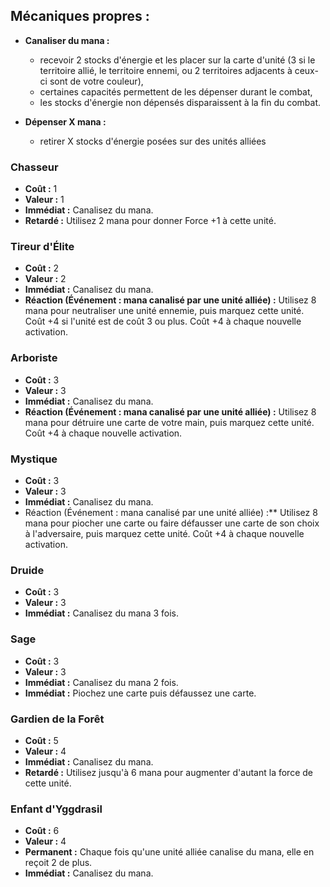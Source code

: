 
## Mécaniques propres :

- **Canaliser du mana :**
  - recevoir 2 stocks d'énergie et les placer sur la carte d'unité
    (3 si le territoire allié, le territoire ennemi,
    ou 2 territoires adjacents à ceux-ci sont de votre couleur),
  - certaines capacités permettent de les dépenser durant le combat,
  - les stocks d'énergie non dépensés disparaissent à la fin du combat.

- **Dépenser X mana :**
  - retirer X stocks d'énergie posées sur des unités alliées


### Chasseur
- **Coût :** 1
- **Valeur :** 1
- **Immédiat :**
  Canalisez du mana.
- **Retardé :**
  Utilisez 2 mana pour donner Force +1 à cette unité.


### Tireur d'Élite
- **Coût :** 2
- **Valeur :** 2
- **Immédiat :**
  Canalisez du mana.
- **Réaction (Événement : mana canalisé par une unité alliée) :**
  Utilisez 8 mana pour neutraliser une unité ennemie, puis marquez cette unité.
  Coût +4 si l'unité est de coût 3 ou plus.
  Coût +4 à chaque nouvelle activation.


### Arboriste
- **Coût :** 3
- **Valeur :** 3
- **Immédiat :**
  Canalisez du mana.
- **Réaction (Événement : mana canalisé par une unité alliée) :**
  Utilisez 8 mana pour détruire une carte de votre main, puis marquez cette unité.
  Coût +4 à chaque nouvelle activation.


### Mystique
- **Coût :** 3
- **Valeur :** 3
- **Immédiat :**
  Canalisez du mana.
- Réaction (Événement : mana canalisé par une unité alliée) :**
  Utilisez 8 mana pour piocher une carte ou faire défausser une carte de son
  choix à l'adversaire, puis marquez cette unité.
  Coût +4 à chaque nouvelle activation.


### Druide
- **Coût :** 3
- **Valeur :** 3
- **Immédiat :**
  Canalisez du mana 3 fois.


### Sage
- **Coût :** 3
- **Valeur :** 3
- **Immédiat :**
  Canalisez du mana 2 fois.
- **Immédiat :**
  Piochez une carte puis défaussez une carte.


### Gardien de la Forêt
- **Coût :** 5
- **Valeur :** 4
- **Immédiat :**
  Canalisez du mana.
- **Retardé :**
  Utilisez jusqu'à 6 mana pour augmenter d'autant la force de cette unité.


### Enfant d'Yggdrasil
- **Coût :** 6
- **Valeur :** 4
- **Permanent :**
  Chaque fois qu'une unité alliée canalise du mana, elle en reçoit 2 de plus.
- **Immédiat :**
  Canalisez du mana.

